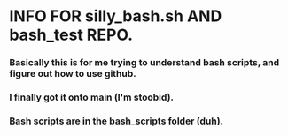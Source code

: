 # INFO FOR silly_bash.sh AND bash_test REPO.

### Basically this is for me trying to understand bash scripts, and figure out how to use github.
### I finally got it onto main (I'm stoobid).

### Bash scripts are in the bash_scripts folder (duh).
